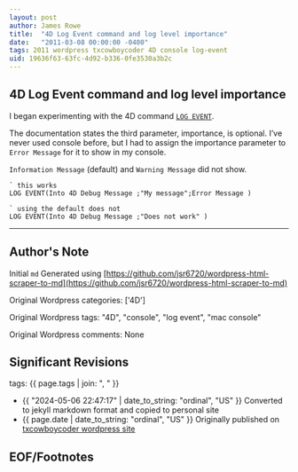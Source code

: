 ```yaml
---
layout: post
author: James Rowe
title:  "4D Log Event command and log level importance"
date:   "2011-03-08 00:00:00 -0400"
tags: 2011 wordpress txcowboycoder 4D console log-event
uid: 19636f63-63fc-4d92-b336-0fe3530a3b2c
---
```



## 4D Log Event command and log level importance


I began experimenting with the 4D command [`LOG EVENT`](http://doc.4d.com/4D-Language-Reference-12.1/System-Environment/LOG-EVENT.301-479440.en.html).


The documentation states the third parameter, importance, is optional. I’ve never used console before, but I had to assign the importance parameter to `Error Message` for it to show in my console. 


`Information Message` (default) and `Warning Message` did not show.



```
` this works
LOG EVENT(Into 4D Debug Message ;"My message";Error Message )

` using the default does not
LOG EVENT(Into 4D Debug Message ;"Does not work" )

```



---

## Author's Note

Initial `md` Generated using [https://github.com/jsr6720/wordpress-html-scraper-to-md](https://github.com/jsr6720/wordpress-html-scraper-to-md)

Original Wordpress categories: ['4D']

Original Wordpress tags: "4D", "console", "log event", "mac console"

Original Wordpress comments: None

## Significant Revisions

tags: {{ page.tags | join: ", " }} <!-- todo move this somewhere -->

- {{ "2024-05-06 22:47:17" | date_to_string: "ordinal", "US" }} Converted to jekyll markdown format and copied to personal site
- {{ page.date | date_to_string: "ordinal", "US" }} Originally published on [txcowboycoder wordpress site](https://txcowboycoder.wordpress.com/2011/03/08/4d-log-event-command-and-log-level-importance/)

## EOF/Footnotes

